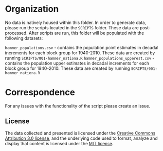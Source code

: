 # Organization

No data is natively housed within this folder. In order to generate data, please run the scripts located in the `SCRIPTS` folder. These data are post-processed. After scripts are run, this folder will be populated with the following datasets:

`hammer_populations.csv` - contains the population point estimates in decadal increments for each block group for 1940-2010. These data are created by running `SCRIPTS/001-hammer_nationa.R`
`hammer_populations_upperest.csv` - contains the population upper estimates in decadal increments for each block group for 1940-2010. These data are created by running `SCRIPTS/001-hammer_nationa.R`

# Correspondence
For any issues with the functionality of the script please create an issue.

## License
The data collected and presented is licensed under the [Creative Commons Attribution 3.0 license](http://creativecommons.org/licenses/by/3.0/us/deed.en_US), and the underlying code used to format, analyze and display that content is licensed under the [MIT license](http://opensource.org/licenses/mit-license.php).
